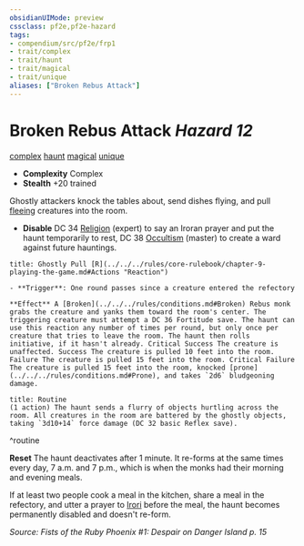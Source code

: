 ```yaml
---
obsidianUIMode: preview
cssclass: pf2e,pf2e-hazard
tags:
- compendium/src/pf2e/frp1
- trait/complex
- trait/haunt
- trait/magical
- trait/unique
aliases: ["Broken Rebus Attack"]
---
```

# Broken Rebus Attack *Hazard 12*  
[complex](../../../Rules/traits/complex.md)  [haunt](../../../Rules/traits/haunt.md)  [magical](../../../Rules/traits/magical.md)  [unique](../../../Rules/traits/unique.md)  

- **Complexity** Complex
- **Stealth** +20 trained  

Ghostly attackers knock the tables about, send dishes flying, and pull [fleeing](../../../Rules/conditions.md#Fleeing) creatures into the room.

- **Disable** DC 34 [Religion](../../skills.md#Religion) (expert) to say an Iroran prayer and put the haunt temporarily to rest, DC 38 [Occultism](../../skills.md#Occultism) (master) to create a ward against future hauntings.  
     
```ad-embed-ability
title: Ghostly Pull [R](../../../rules/core-rulebook/chapter-9-playing-the-game.md#Actions "Reaction")

- **Trigger**: One round passes since a creature entered the refectory

**Effect** A [Broken](../../../rules/conditions.md#Broken) Rebus monk grabs the creature and yanks them toward the room's center. The triggering creature must attempt a DC 36 Fortitude save. The haunt can use this reaction any number of times per round, but only once per creature that tries to leave the room. The haunt then rolls initiative, if it hasn't already. Critical Success The creature is unaffected. Success The creature is pulled 10 feet into the room. Failure The creature is pulled 15 feet into the room. Critical Failure The creature is pulled 15 feet into the room, knocked [prone](../../../rules/conditions.md#Prone), and takes `2d6` bludgeoning damage.
```

```ad-pf2-summary
title: Routine
(1 action) The haunt sends a flurry of objects hurtling across the room. All creatures in the room are battered by the ghostly objects, taking `3d10+14` force damage (DC 32 basic Reflex save).
```
^routine

**Reset** The haunt deactivates after 1 minute. It re-forms at the same times every day, 7 a.m. and 7 p.m., which is when the monks had their morning and evening meals.

If at least two people cook a meal in the kitchen, share a meal in the refectory, and utter a prayer to [Irori](../../setting/deities/irori.md) before the meal, the haunt becomes permanently disabled and doesn't re-form.  

*Source: Fists of the Ruby Phoenix #1: Despair on Danger Island p. 15*
